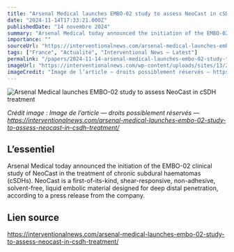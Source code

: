 ```yaml
---
title: "Arsenal Medical launches EMBO-02 study to assess NeoCast in cSDH treatment"
date: "2024-11-14T17:33:21.000Z"
publishedDate: "14 novembre 2024"
summary: "Arsenal Medical today announced the initiation of the EMBO-02 clinical study of NeoCast in the treatment of chronic subdural haematomas (cSDHs). NeoCast is a first-of-its-kind, shear-responsive, non-adhesive, solvent-free, liquid embolic material designed for deep distal penetration, according to a press release from the company."
importance: ""
sourceUrl: "https://interventionalnews.com/arsenal-medical-launches-embo-02-study-to-assess-neocast-in-csdh-treatment/"
tags: ["France", "Actualité", "Interventional News — Latest"]
permalink: "/papers/2024-11-14-arsenal-medical-launches-embo-02-study-to-assess-neocast-in-csdh-treatment"
imageUrl: "https://interventionalnews.com/wp-content/uploads/sites/13/2024/11/Arsenal-Medical-logo-featured.jpg"
imageCredit: "Image de l’article — droits possiblement réservés — https://interventionalnews.com/arsenal-medical-launches-embo-02-study-to-assess-neocast-in-csdh-treatment/"
---
```


![Arsenal Medical launches EMBO-02 study to assess NeoCast in cSDH treatment](https://interventionalnews.com/wp-content/uploads/sites/13/2024/11/Arsenal-Medical-logo-featured.jpg)

*Crédit image : Image de l’article — droits possiblement réservés — https://interventionalnews.com/arsenal-medical-launches-embo-02-study-to-assess-neocast-in-csdh-treatment/*

## L’essentiel

Arsenal Medical today announced the initiation of the EMBO-02 clinical study of NeoCast in the treatment of chronic subdural haematomas (cSDHs). NeoCast is a first-of-its-kind, shear-responsive, non-adhesive, solvent-free, liquid embolic material designed for deep distal penetration, according to a press release from the company.

## Lien source

https://interventionalnews.com/arsenal-medical-launches-embo-02-study-to-assess-neocast-in-csdh-treatment/
